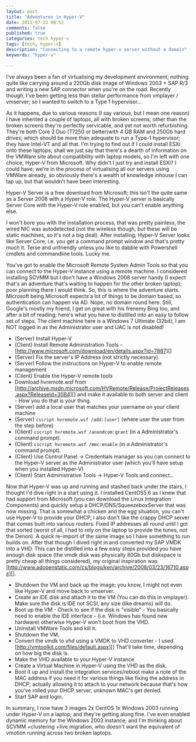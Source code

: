 ```yaml
---
layout: post
title: "Adventures in Hyper-V"
date: 2011-07-22 08:52
comments: false
published: true
categories: tech hyper-v
tags: [tech, hyper-v]
description: "Connecting to a remote hyper-v server without a domain"
keywords: "hyper-v"

---
```


I've always been a fan of virtualising my development environment; nothing quite like carrying around a 220Gb disk image of Windows 2003 + SAP R/3 and writing a new SAP connector when you're on the road. Recently though, I've been getting less than stellar performance from vmplayer / vmserver; so I wanted to switch to a Type 1 hypervisor…

As it happens, due to various reasons (I say various, but I mean one reason) I have inherited a couple of laptops, all with broken screens; other than the broken screens they're perfectly servicable, and yet not worth refurbishing. They're both Core 2 Duo (T7250 or better)with 4 GB RAM and 250Gb hard drives; which should be  more than adequate to run a Type-1 hypervisor; they have Intel-VT and all that. I'm trying to find out if I could install ESXi onto these laptops; shall we just say that there's a dearth of information on the VMWare site about compatibility with laptop models, so I'm left with one choice, Hyper-V from Microsoft. Why didn't I just try and install ESXi? I could have; we're in the process of virtualising all our servers using VMWare already, so obviously there's a wealth of knowledge inhouse I can tap up, but that wouldn't have been interesting.

<!-- more -->

Hyper-V Server is a free download from Microsoft; this isn't the quite same as a Server 2008 with a Hyper-V role. The Hyper-V server is basically Server Core with the Hyper-V role enabled, but you can't enable anything else.

I won't bore you with the installation process, that was pretty painless, the wired NIC was autodetected (not the wireless though, but these will be static machines, so it's not a big deal). After installing; Hyper-V Server looks like Server Core, i.e. you get a command prompt window and that's pretty much it. Terse and unfriendly unless you like to dabble with Powershell cmdlets and commandline tools. Lucky me.

You've got to enable the Microsoft Remote System Admin Tools so that you can connect to the Hyper-V instance using a remote machine. I considered installing SCVMM but I don't have a Windows 2008 server handy (I expect that's an adventure that's waiting to happen for the other broken laptop); poor planning there I would think. So, this is where the adventure starts. Microsoft being Microsoft expects a lot of things to be domain based, so authentication can happen via AD. Nope, no domain round here. Still, Google's mostly my friend, I get on great with his frenemy Bing too, and after a bit of reading; here's what you have to distilled into an easy to follow set of steps. The client machine here is a Windows 7 Ultimate (32bit), I am NOT logged in as the Administrator user and UAC is not disabled!

* (Server) Install Hyper-V
* (Client) Install Remote Administration Tools - [http://www.microsoft.com/download/en/details.aspx?id=7887][]
* (Server) Fix the server's IP Address (not strictly necessary).
* (Server) Follow the instructions on Hyper-V to enable remote management
* (Client) Enable the Hyper-V remote tools
* Download hvremote.wsf from [http://archive.msdn.microsoft.com/HVRemote/Release/ProjectReleases.aspx?ReleaseId=3084][] and make it available to both server and client - How you do that is your thing.
* (Server) add a local user that matches your username on your client machine
* (Server) `cscript hvremote.wsf /add:[user]` (where user the user from the step before)
* (Client) `cscript hvremote.wsf /anondcom:grant` (in a Administrator's command prompt).
* (Client) `cscript hvremote.wsf /mmc:enable` (in a Administrator's command prompt).
* (Client) Use Control Panel -> Credentials manager so you can connect to the Hyper-V server as the Administrator user (which you'll have setup when you installed Hyper-V)
* (Client) Start Administrative Tools -> Hyper-V Tools and connect...

Now that Hyper-V was up and running and stashed back under the stairs, I thought I'd dive right in a start using it. I installed CentOS5.6 as I knew that had support from Microsoft (you can download the Linux Integration Components) and quickly setup a DHCP/DNS/SqueezeboxServer that was now missing. That is somewhat a chicken and the egg situation, you can't use Hyper-V to provide your DHCP, I also don't like the crappy DHCP server that comes built into various routers. Fixed IP addresses all round until I got that sorted (worst of all, I had to rely on the laptop to provide the tunes, not the Denon). A quick re-import of the same image so I have something to run builds on. After that though I dived right in and converted my SAP VMDK into a VHD. This can be distilled into a few easy steps provided you have enough disk space (the vmdk disk was physically 80Gb but diskspace is pretty cheap all things considered), my original inspiration was [http://www.adopenstatic.com/cs/blogs/ken/archive/2008/03/23/16710.aspx][].

* Shutdown the VM and back up the image; you know, I might not even like Hyper-V and move back to vmserver.
* Create an IDE disk and attach it to the VM (You can do this in vmplayer). Make sure the disk is IDE not SCSI, any size (like dreams) will do.
* Boot up the VM - Check to see if the disk is "visible" - You basically need to enable the IDE interface - (i.e. Windows has found new hardware) otherwise Hyper-V won't boot from the VHD.
* Uninstall VMWare Tools and kill it.
* Shutdown the VM,
* Convert the vmdk to vhd using a VMDK to VHD converter - I used  [http://vmtoolkit.com/files/default.aspx][] That'll take time, depending on how big the disk is.
* Make the VHD available to your Hyper-V instance
* Create a Virtual Machine in Hyper-V using the VHD as the disk.
* Boot it up and install the integration services/reboot make a note of the MAC address if you need it for various things like fixing the address in DHCP; actually allowing it to attach to your network because that's how you've rolled your DHCP server, unknown MAC's get denied.
* Start SAP and login.

In summary, I now have 3 images 2x CentOS 1x Windows 2003 running under Hyper-V on a laptop; and they're getting along fine. I've even enabled dynamic memory for the Windows 2003 instance; and I'm thinking about SCVMM +clustering +live migration, who doesn't want the equivalent of vmotion running across two broken laptops.

[http://www.microsoft.com/download/en/details.aspx?id=7887]: http://www.microsoft.com/download/en/details.aspx?id=7887
[http://archive.msdn.microsoft.com/HVRemote/Release/ProjectReleases.aspx?ReleaseId=3084]: http://archive.msdn.microsoft.com/HVRemote/Release/ProjectReleases.aspx?ReleaseId=3084
[http://www.adopenstatic.com/cs/blogs/ken/archive/2008/03/23/16710.aspx]: http://www.adopenstatic.com/cs/blogs/ken/archive/2008/03/23/16710.aspx
[http://vmtoolkit.com/files/default.aspx]: http://vmtoolkit.com/files/default.aspx